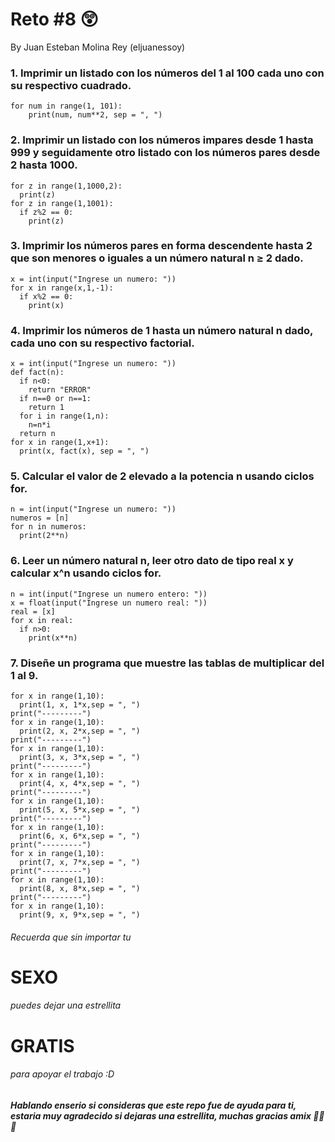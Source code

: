 # Reto #8 😲
By Juan Esteban Molina Rey (eljuanessoy)

### 1. Imprimir un listado con los números del 1 al 100 cada uno con su respectivo cuadrado.

```pseudocode
for num in range(1, 101):
    print(num, num**2, sep = ", ")
```

### 2. Imprimir un listado con los números impares desde 1 hasta 999 y seguidamente otro listado con los números pares desde 2 hasta 1000.

```pseudocode
for z in range(1,1000,2): 
  print(z)
for z in range(1,1001):
  if z%2 == 0:
    print(z)
```

### 3. Imprimir los números pares en forma descendente hasta 2 que son menores o iguales a un número natural n ≥ 2 dado.

```pseudocode
x = int(input("Ingrese un numero: "))
for x in range(x,1,-1):
  if x%2 == 0:
    print(x)
```

### 4. Imprimir los números de 1 hasta un número natural n dado, cada uno con su respectivo factorial.

```pseudocode
x = int(input("Ingrese un numero: "))
def fact(n):
  if n<0:
    return "ERROR"
  if n==0 or n==1:
    return 1
  for i in range(1,n):
    n=n*i
  return n
for x in range(1,x+1):
  print(x, fact(x), sep = ", ")
```

### 5. Calcular el valor de 2 elevado a la potencia n usando ciclos for.

```pseudocode
n = int(input("Ingrese un numero: "))
numeros = [n]
for n in numeros:
  print(2**n)
```

### 6. Leer un número natural n, leer otro dato de tipo real x y calcular x^n usando ciclos for.

```pseudocode
n = int(input("Ingrese un numero entero: "))
x = float(input("Ingrese un numero real: "))
real = [x]
for x in real:
  if n>0:
    print(x**n)
```

### 7. Diseñe un programa que muestre las tablas de multiplicar del 1 al 9.

```pseudocode
for x in range(1,10):
  print(1, x, 1*x,sep = ", ")
print("---------")
for x in range(1,10):
  print(2, x, 2*x,sep = ", ")
print("---------") 
for x in range(1,10):
  print(3, x, 3*x,sep = ", ")
print("---------") 
for x in range(1,10):
  print(4, x, 4*x,sep = ", ")
print("---------")
for x in range(1,10):
  print(5, x, 5*x,sep = ", ")
print("---------") 
for x in range(1,10):
  print(6, x, 6*x,sep = ", ")
print("---------")
for x in range(1,10):
  print(7, x, 7*x,sep = ", ")
print("---------")
for x in range(1,10):
  print(8, x, 8*x,sep = ", ")
print("---------")
for x in range(1,10):
  print(9, x, 9*x,sep = ", ")
```

###### Recuerda que sin importar tu 
# **SEXO**
###### puedes dejar una estrellita
# **GRATIS**
###### para apoyar el trabajo :D
##### Hablando enserio si consideras que este repo fue de ayuda para ti, estaria muy agradecido si dejaras una estrellita, muchas gracias amix 🙏🙏🙏
